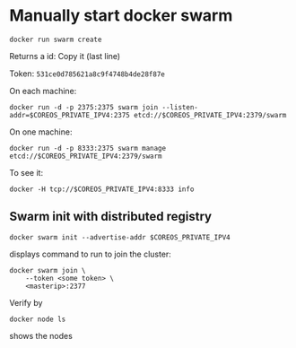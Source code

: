 # Manually start docker swarm


```
docker run swarm create
```

Returns a id: Copy it (last line)

Token: `531ce0d785621a8c9f4748b4de28f87e`



On each machine:
```
docker run -d -p 2375:2375 swarm join --listen-addr=$COREOS_PRIVATE_IPV4:2375 etcd://$COREOS_PRIVATE_IPV4:2379/swarm
```


On one machine:

```
docker run -d -p 8333:2375 swarm manage etcd://$COREOS_PRIVATE_IPV4:2379/swarm
```

To see it:

```
docker -H tcp://$COREOS_PRIVATE_IPV4:8333 info
```


## Swarm init with distributed registry

```
docker swarm init --advertise-addr $COREOS_PRIVATE_IPV4
```

displays command to run to join the cluster:

``` 
docker swarm join \
    --token <some token> \
    <masterip>:2377
```

Verify by

```
docker node ls
```

shows the nodes